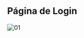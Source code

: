 
## Página de Login



![01](https://user-images.githubusercontent.com/67024271/216360181-3cecf3ca-b681-4588-a84d-508bfab2318c.png)
